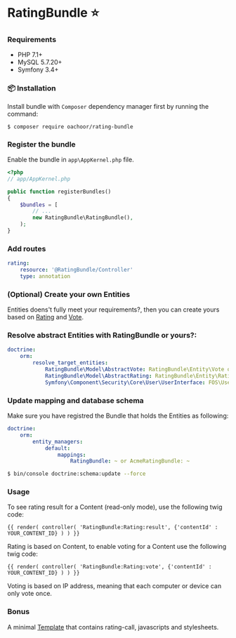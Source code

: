 # RatingBundle :star:

### Requirements

* PHP 7.1+
* MySQL 5.7.20+
* Symfony 3.4+

### :package: Installation

Install bundle with `Composer` dependency manager first by running the command:

`$ composer require oachoor/rating-bundle`

### Register the bundle

Enable the bundle in `app\AppKernel.php` file.

``` php
<?php
// app/AppKernel.php

public function registerBundles()
{
    $bundles = [
        // ...
        new RatingBundle\RatingBundle(),
    );
}
```

### Add routes

```yaml
rating:
    resource: '@RatingBundle/Controller'
    type: annotation
```
 
### (Optional) Create your own Entities 

Entities doens't fully meet your requirements?, then you can create yours based on [Rating](Entity/Rating.php) and [Vote](Entity/Vote.php).

### Resolve abstract Entities with RatingBundle or yours?:

``` yaml
doctrine:
    orm:
        resolve_target_entities:
            RatingBundle\Model\AbstractVote: RatingBundle\Entity\Vote or AcmeRatingBundle\Entity\Vote
            RatingBundle\Model\AbstractRating: RatingBundle\Entity\Rating or AcmeRatingBundle\Entity\Rating
            Symfony\Component\Security\Core\User\UserInterface: FOS\UserBundle\Model\User # Voter (Optional)
```

### Update mapping and database schema

Make sure you have registred the Bundle that holds the Entities as following:

``` yaml
doctrine:
    orm:
        entity_managers:
            default:
                mappings:
                    RatingBundle: ~ or AcmeRatingBundle: ~
```

``` bash
$ bin/console doctrine:schema:update --force
```

### Usage

To see rating result for a Content (read-only mode), use the following twig code:

``` twig
{{ render( controller( 'RatingBundle:Rating:result', {'contentId' : YOUR_CONTENT_ID} ) ) }}
```

Rating is based on Content, to enable voting for a Content use the following twig code:

``` twig
{{ render( controller( 'RatingBundle:Rating:vote', {'contentId' : YOUR_CONTENT_ID} ) ) }}
```

Voting is based on IP address, meaning that each computer or device can only vote once. 

### Bonus

A minimal [Template](Resources/views/rating/view.html.twig) that contains rating-call, javascripts and stylesheets.